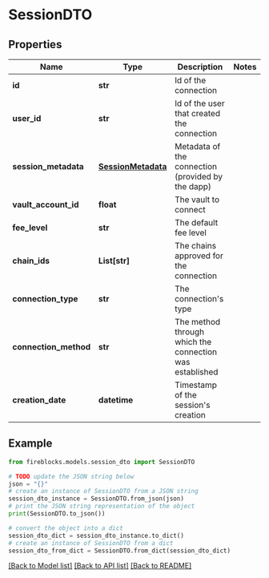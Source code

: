# SessionDTO


## Properties

Name | Type | Description | Notes
------------ | ------------- | ------------- | -------------
**id** | **str** | Id of the connection | 
**user_id** | **str** | Id of the user that created the connection | 
**session_metadata** | [**SessionMetadata**](SessionMetadata.md) | Metadata of the connection (provided by the dapp) | 
**vault_account_id** | **float** | The vault to connect | 
**fee_level** | **str** | The default fee level | 
**chain_ids** | **List[str]** | The chains approved for the connection | 
**connection_type** | **str** | The connection&#39;s type | 
**connection_method** | **str** | The method through which the connection was established | 
**creation_date** | **datetime** | Timestamp of the session&#39;s creation | 

## Example

```python
from fireblocks.models.session_dto import SessionDTO

# TODO update the JSON string below
json = "{}"
# create an instance of SessionDTO from a JSON string
session_dto_instance = SessionDTO.from_json(json)
# print the JSON string representation of the object
print(SessionDTO.to_json())

# convert the object into a dict
session_dto_dict = session_dto_instance.to_dict()
# create an instance of SessionDTO from a dict
session_dto_from_dict = SessionDTO.from_dict(session_dto_dict)
```
[[Back to Model list]](../README.md#documentation-for-models) [[Back to API list]](../README.md#documentation-for-api-endpoints) [[Back to README]](../README.md)


